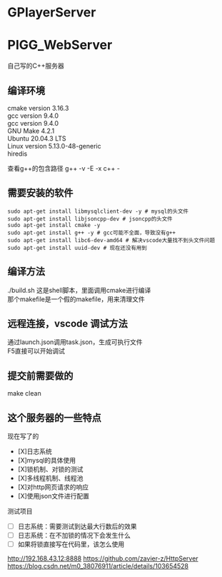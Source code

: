 # GPlayerServer

# PIGG_WebServer
自己写的C++服务器


## 编译环境
cmake version 3.16.3 <br/>
gcc version 9.4.0 <br/>
gcc version 9.4.0 <br/>
GNU Make 4.2.1 <br/>
Ubuntu 20.04.3 LTS <br/>
Linux version 5.13.0-48-generic <br/>
hiredis

查看g++的包含路径
g++ -v -E -x c++ - 
## 需要安装的软件
```shell
sudo apt-get install libmysqlclient-dev -y # mysql的头文件
sudo apt-get install libjsoncpp-dev # jsoncpp的头文件
sudo apt-get install cmake -y
sudo apt-get install g++ -y # gcc可能不全面，导致没有g++
sudo apt-get install libc6-dev-amd64 # 解决vscode大量找不到头文件问题
sudo apt-get install uuid-dev # 现在还没有用到
```

## 编译方法
./build.sh  这是shell脚本，里面调用cmake进行编译 <br/>
那个makefile是一个假的makefile，用来清理文件 

## 远程连接，vscode 调试方法
通过launch.json调用task.json，生成可执行文件 <br/>
F5直接可以开始调试

## 提交前需要做的
make clean

## 这个服务器的一些特点
现在写了的
+ [X]日志系统
+ [X]mysql的具体使用
+ [X]锁机制、对锁的测试
+ [X]多线程机制、线程池
+ [X]对http网页请求的响应
+ [X]使用json文件进行配置

测试项目
+ [ ] 日志系统：需要测试到达最大行数后的效果
+ [ ] 日志系统：在不加锁的情况下会发生什么
+ [ ] 如果将锁直接写在代码里，该怎么使用

http://192.168.43.12:8888
https://github.com/zavier-z/HttpServer
https://blog.csdn.net/m0_38076911/article/details/103654528